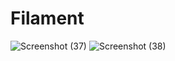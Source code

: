 # Filament
![Screenshot (37)](https://github.com/prarthana-v/Filament/assets/131654472/8e12bff9-6fcb-42fa-85b1-5957de270c27)
![Screenshot (38)](https://github.com/prarthana-v/Filament/assets/131654472/f302e1b5-d773-45ef-929c-c2798ff569f7)

